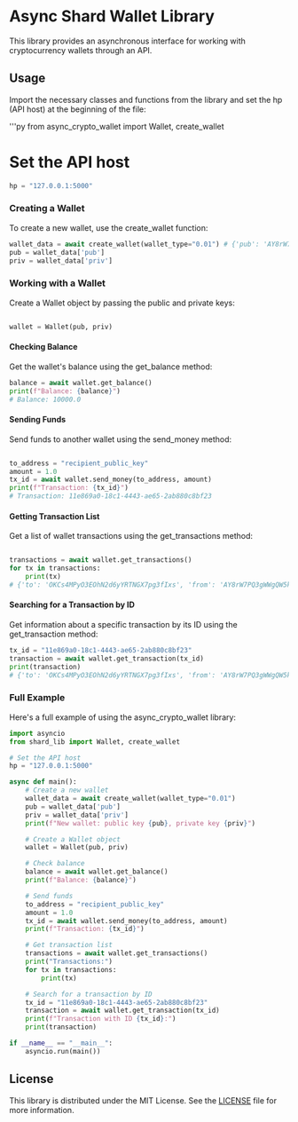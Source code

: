 
# Async Shard Wallet Library

This library provides an asynchronous interface for working with cryptocurrency wallets through an API.

## Usage

Import the necessary classes and functions from the library and set the hp (API host) at the beginning of the file:

'''py
from async_crypto_wallet import Wallet, create_wallet

# Set the API host
```py
hp = "127.0.0.1:5000"
```
### Creating a Wallet

To create a new wallet, use the create_wallet function:

```py
wallet_data = await create_wallet(wallet_type="0.01") # {'pub': 'AY8rW7PQ3gWWgQW5kbSVAIoaYeUF8KJy', 'priv': 'YLlZm2TJaeCHMYpv8XeIh8h1NryNOxp0'}
pub = wallet_data['pub']
priv = wallet_data['priv']
```
### Working with a Wallet

Create a Wallet object by passing the public and private keys:

```py

wallet = Wallet(pub, priv)
```
#### Checking Balance

Get the wallet's balance using the get_balance method:

```py
balance = await wallet.get_balance()
print(f"Balance: {balance}")
# Balance: 10000.0
```
#### Sending Funds

Send funds to another wallet using the send_money method:

```py

to_address = "recipient_public_key"
amount = 1.0
tx_id = await wallet.send_money(to_address, amount)
print(f"Transaction: {tx_id}")
# Transaction: 11e869a0-18c1-4443-ae65-2ab880c8bf23
```
#### Getting Transaction List

Get a list of wallet transactions using the get_transactions method:

```py

transactions = await wallet.get_transactions()
for tx in transactions:
    print(tx)
# {'to': 'OKCs4MPyO3EOhN2d6yYRTNGX7pg3fIxs', 'from': 'AY8rW7PQ3gWWgQW5kbSVAIoaYeUF8KJy', 'amount': 1000.0, 'time': '2024-05-18 12:54:05.611640', 'id': '11e869a0-18c1-4443-ae65-2ab880c8bf23'}
```
#### Searching for a Transaction by ID

Get information about a specific transaction by its ID using the get_transaction method:

```py
tx_id = "11e869a0-18c1-4443-ae65-2ab880c8bf23"
transaction = await wallet.get_transaction(tx_id)
print(transaction)
# {'to': 'OKCs4MPyO3EOhN2d6yYRTNGX7pg3fIxs', 'from': 'AY8rW7PQ3gWWgQW5kbSVAIoaYeUF8KJy', 'amount': 1000.0, 'time': '2024-05-18 12:54:05.611640', 'id': '11e869a0-18c1-4443-ae65-2ab880c8bf23'}
```
### Full Example
Here's a full example of using the async_crypto_wallet library:

```py
import asyncio
from shard_lib import Wallet, create_wallet

# Set the API host
hp = "127.0.0.1:5000"

async def main():
    # Create a new wallet
    wallet_data = await create_wallet(wallet_type="0.01")
    pub = wallet_data['pub']
    priv = wallet_data['priv']
    print(f"New wallet: public key {pub}, private key {priv}")

    # Create a Wallet object
    wallet = Wallet(pub, priv)

    # Check balance
    balance = await wallet.get_balance()
    print(f"Balance: {balance}")

    # Send funds
    to_address = "recipient_public_key"
    amount = 1.0
    tx_id = await wallet.send_money(to_address, amount)
    print(f"Transaction: {tx_id}")

    # Get transaction list
    transactions = await wallet.get_transactions()
    print("Transactions:")
    for tx in transactions:
        print(tx)

    # Search for a transaction by ID
    tx_id = "11e869a0-18c1-4443-ae65-2ab880c8bf23"
    transaction = await wallet.get_transaction(tx_id)
    print(f"Transaction with ID {tx_id}:")
    print(transaction)

if __name__ == "__main__":
    asyncio.run(main())
```


## License

This library is distributed under the MIT License. See the [LICENSE](LICENSE) file for more information.

